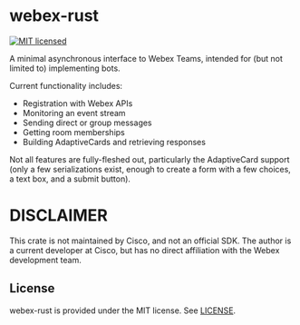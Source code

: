 # webex-rust

[![MIT licensed](https://img.shields.io/badge/license-MIT-blue.svg)](./LICENSE)

A minimal asynchronous interface to Webex Teams, intended for (but not
		limited to) implementing bots.

Current functionality includes:

- Registration with Webex APIs
- Monitoring an event stream
- Sending direct or group messages
- Getting room memberships
- Building AdaptiveCards and retrieving responses

Not all features are fully-fleshed out, particularly the AdaptiveCard
support (only a few serializations exist, enough to create a form with a
		few choices, a text box, and a submit button).

# DISCLAIMER

This crate is not maintained by Cisco, and not an official SDK.  The
author is a current developer at Cisco, but has no direct affiliation
with the Webex development team.

## License

webex-rust is provided under the MIT license. See [LICENSE](LICENSE).
